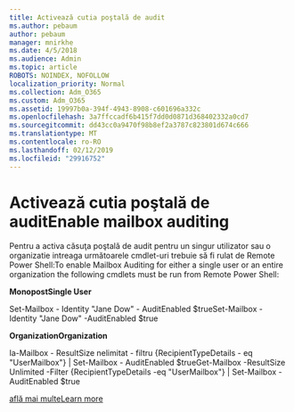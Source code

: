 ```yaml
---
title: Activează cutia poştală de audit
ms.author: pebaum
author: pebaum
manager: mnirkhe
ms.date: 4/5/2018
ms.audience: Admin
ms.topic: article
ROBOTS: NOINDEX, NOFOLLOW
localization_priority: Normal
ms.collection: Adm_O365
ms.custom: Adm_O365
ms.assetid: 19997b0a-394f-4943-8908-c601696a332c
ms.openlocfilehash: 3a7ffccadf6b415f7dd0d0871d368402332a0cd7
ms.sourcegitcommit: dd43cc0a9470f98b8ef2a3787c823801d674c666
ms.translationtype: MT
ms.contentlocale: ro-RO
ms.lasthandoff: 02/12/2019
ms.locfileid: "29916752"
---
```

# <a name="enable-mailbox-auditing"></a><span data-ttu-id="ed843-102">Activează cutia poştală de audit</span><span class="sxs-lookup"><span data-stu-id="ed843-102">Enable mailbox auditing</span></span>

<span data-ttu-id="ed843-103">Pentru a activa căsuţa poştală de audit pentru un singur utilizator sau o organizatie intreaga următoarele cmdlet-uri trebuie să fi rulat de Remote Power Shell:</span><span class="sxs-lookup"><span data-stu-id="ed843-103">To enable Mailbox Auditing for either a single user or an entire organization the following cmdlets must be run from Remote Power Shell:</span></span>
  
 <span data-ttu-id="ed843-104">**Monopost**</span><span class="sxs-lookup"><span data-stu-id="ed843-104">**Single User**</span></span>
  
<span data-ttu-id="ed843-105">Set-Mailbox - Identity "Jane Dow" - AuditEnabled $true</span><span class="sxs-lookup"><span data-stu-id="ed843-105">Set-Mailbox -Identity "Jane Dow" -AuditEnabled $true</span></span>
  
 <span data-ttu-id="ed843-106">**Organization**</span><span class="sxs-lookup"><span data-stu-id="ed843-106">**Organization**</span></span>
  
<span data-ttu-id="ed843-107">Ia-Mailbox - ResultSize nelimitat - filtru {RecipientTypeDetails - eq "UserMailbox"} | Set-Mailbox - AuditEnabled $true</span><span class="sxs-lookup"><span data-stu-id="ed843-107">Get-Mailbox -ResultSize Unlimited -Filter {RecipientTypeDetails -eq "UserMailbox"} | Set-Mailbox -AuditEnabled $true</span></span>
  
[<span data-ttu-id="ed843-108">află mai multe</span><span class="sxs-lookup"><span data-stu-id="ed843-108">Learn more</span></span>](https://support.office.com/article/aaca8987-5b62-458b-9882-c28476a66918)
  

